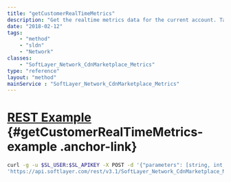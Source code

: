 ```yaml
---
title: "getCustomerRealTimeMetrics"
description: "Get the realtime metrics data for the current account. Takes the startTime and endTime and returns the total metrics data and line graph metrics data divided by the timeInterval. "
date: "2018-02-12"
tags:
    - "method"
    - "sldn"
    - "Network"
classes:
    - "SoftLayer_Network_CdnMarketplace_Metrics"
type: "reference"
layout: "method"
mainService : "SoftLayer_Network_CdnMarketplace_Metrics"
---
```


# [REST Example](#getCustomerRealTimeMetrics-example) <a href="/article/rest/"><i class="fas fa-question"></i></a> {#getCustomerRealTimeMetrics-example .anchor-link} 
```bash
curl -g -u $SL_USER:$SL_APIKEY -X POST -d '{"parameters": [string, int, int, int]}' \
'https://api.softlayer.com/rest/v3.1/SoftLayer_Network_CdnMarketplace_Metrics/getCustomerRealTimeMetrics'
```
